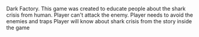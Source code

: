 Dark Factory. This game was created to educate people about the shark crisis from human.
Player can't attack the enemy.
Player needs to avoid the enemies and traps 
Player will know about shark crisis from the story inside the game 
